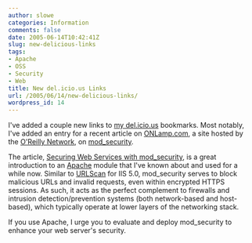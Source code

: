 ```yaml
---
author: slowe
categories: Information
comments: false
date: 2005-06-14T10:42:41Z
slug: new-delicious-links
tags:
- Apache
- OSS
- Security
- Web
title: New del.icio.us Links
url: /2005/06/14/new-delicious-links/
wordpress_id: 14
---
```


I've added a couple new links to [my del.icio.us](http://del.icio.us/slowe/) bookmarks. Most notably, I've added an entry for a recent article on [ONLamp.com](http://www.onlamp.com/), a site hosted by the [O'Reilly Network](http://www.oreillynet.com/), on [mod_security](http://www.modsecurity.org/).

The article, [Securing Web Services with mod_security](http://www.onlamp.com/pub/a/onlamp/2005/06/09/wss_security.html?page=1), is a great introduction to an [Apache](http://httpd.apache.org/) module that I've known about and used for a while now. Similar to [URLScan](http://www.microsoft.com/technet/security/tools/urlscan.mspx) for IIS 5.0, mod_security serves to block malicious URLs and invalid requests, even within encrypted HTTPS sessions. As such, it acts as the perfect complement to firewalls and intrusion detection/prevention systems (both network-based and host-based), which typically operate at lower layers of the networking stack.

If you use Apache, I urge you to evaluate and deploy mod_security to enhance your web server's security.
